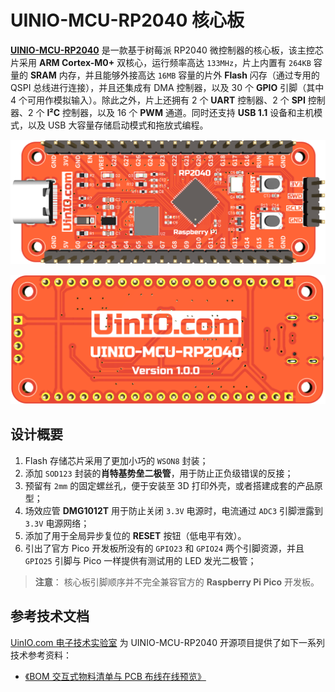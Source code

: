 # UINIO-MCU-RP2040 核心板

[**UINIO-MCU-RP2040**](https://gitee.com/uinika/UINIO-MCU-RP2040) 是一款基于树莓派 RP2040 微控制器的核心板，该主控芯片采用 **ARM Cortex-M0+** 双核心，运行频率高达 `133MHz`，片上内置有 `264KB` 容量的 **SRAM** 内存，并且能够外接高达 `16MB` 容量的片外 **Flash** 闪存（通过专用的 QSPI 总线进行连接），并且还集成有 DMA 控制器，以及 30 个 **GPIO** 引脚（其中 4 个可用作模拟输入）。除此之外，片上还拥有 2 个 **UART** 控制器、2 个 **SPI** 控制器、2 个 **I²C** 控制器，以及 16 个 **PWM** 通道。同时还支持 **USB 1.1** 设备和主机模式，以及 USB 大容量存储启动模式和拖放式编程。

![](./Images/PCB-3D-1.png)

![](./Images/PCB-3D-2.png)

## 设计概要

1. Flash 存储芯片采用了更加小巧的 `WSON8` 封装；
2. 添加 `SOD123` 封装的**肖特基势垒二极管**，用于防止正负级错误的反接；
3. 预留有 `2mm` 的固定螺丝孔，便于安装至 3D 打印外壳，或者搭建成套的产品原型；
4. 场效应管 **DMG1012T** 用于防止关闭 `3.3V` 电源时，电流通过 `ADC3` 引脚泄露到 `3.3V` 电源网络；
5. 添加了用于全局异步复位的 **RESET** 按钮（低电平有效）。
6. 引出了官方 Pico 开发板所没有的 `GPIO23` 和 `GPIO24` 两个引脚资源，并且 `GPIO25` 引脚与 Pico 一样提供有测试用的 LED 发光二极管；

> **注意**： 核心板引脚顺序并不完全兼容官方的 **Raspberry Pi Pico** 开发板。

## 参考技术文档

[UinIO.com 电子技术实验室](http://uinio.com/) 为 UINIO-MCU-RP2040 开源项目提供了如下一系列技术参考资料：

- [《BOM 交互式物料清单与 PCB 布线在线预览》](http://uinio.com/archives/BOM/UINIO-MCU-RP2040.html)
